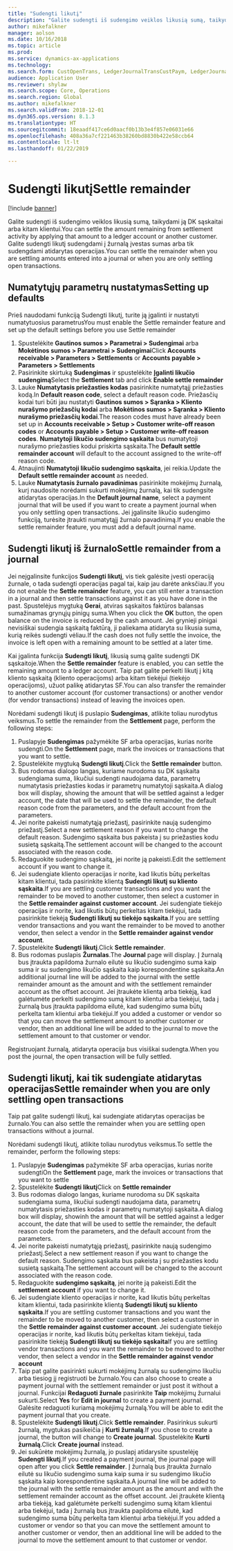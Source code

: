 ```yaml
---
title: "Sudengti likutį"
description: "Galite sudengti iš sudengimo veiklos likusią sumą, taikydami ją DK sąskaitai."
author: mikefalkner
manager: aolson
ms.date: 10/16/2018
ms.topic: article
ms.prod: 
ms.service: dynamics-ax-applications
ms.technology: 
ms.search.form: CustOpenTrans, LedgerJournalTransCustPaym, LedgerJournalTransVendPaym, VendOpenTrans
audience: Application User
ms.reviewer: shylaw
ms.search.scope: Core, Operations
ms.search.region: Global
ms.author: mikefalkner
ms.search.validFrom: 2018-12-01
ms.dyn365.ops.version: 8.1.3
ms.translationtype: HT
ms.sourcegitcommit: 18eaadf417ce6d0aacf0b13b3e4f857e06031e66
ms.openlocfilehash: 408a36a7cf221463b38260bd8830b422e58ccb64
ms.contentlocale: lt-lt
ms.lasthandoff: 01/22/2019

---
```


# <a name="settle-remainder"></a><span data-ttu-id="b2cc8-103">Sudengti likutį</span><span class="sxs-lookup"><span data-stu-id="b2cc8-103">Settle remainder</span></span>

[!include [banner](../includes/banner.md)]

<span data-ttu-id="b2cc8-104">Galite sudengti iš sudengimo veiklos likusią sumą, taikydami ją DK sąskaitai arba kitam klientui.</span><span class="sxs-lookup"><span data-stu-id="b2cc8-104">You can settle the amount remaining from settlement activity by applying that amount to a ledger account or another customer.</span></span> <span data-ttu-id="b2cc8-105">Galite sudengti likutį sudengdami į žurnalą įvestas sumas arba tik sudengdami atidarytas operacijas.</span><span class="sxs-lookup"><span data-stu-id="b2cc8-105">You can settle the remainder when you are settling amounts entered into a journal or when you are only settling open transactions.</span></span>

## <a name="setting-up-defaults"></a><span data-ttu-id="b2cc8-106">Numatytųjų parametrų nustatymas</span><span class="sxs-lookup"><span data-stu-id="b2cc8-106">Setting up defaults</span></span> 
<span data-ttu-id="b2cc8-107">Prieš naudodami funkciją Sudengti likutį, turite ją įgalinti ir nustatyti numatytuosius parametrus</span><span class="sxs-lookup"><span data-stu-id="b2cc8-107">You must enable the Settle remainder feature and set up the default settings before you use Settle remainder</span></span>

1)  <span data-ttu-id="b2cc8-108">Spustelėkite **Gautinos sumos > Parametrai > Sudengimai** arba **Mokėtinos sumos > Parametrai > Sudengimai**</span><span class="sxs-lookup"><span data-stu-id="b2cc8-108">Click **Accounts receivable > Parameters > Settlements** or **Accounts payable > Parameters > Settlements**</span></span>
2)  <span data-ttu-id="b2cc8-109">Pasirinkite skirtuką **Sudengimas** ir spustelėkite **Įgalinti likučio sudengimą**</span><span class="sxs-lookup"><span data-stu-id="b2cc8-109">Select the **Settlement** tab and click **Enable settle remainder**</span></span>
3)  <span data-ttu-id="b2cc8-110">Lauke **Numatytasis priežasties kodas** pasirinkite numatytąjį priežasties kodą.</span><span class="sxs-lookup"><span data-stu-id="b2cc8-110">In **Default reason code**, select a default reason code.</span></span> <span data-ttu-id="b2cc8-111">Priežasčių kodai turi būti jau nustatyti **Gautinos sumos >  Sąranka > Kliento nurašymo priežasčių kodai** arba **Mokėtinos sumos > Sąranka > Kliento nurašymo priežasčių kodai**.</span><span class="sxs-lookup"><span data-stu-id="b2cc8-111">The reason codes must have already been set up in **Accounts receivable > Setup > Customer write-off reason codes** or **Accounts payable > Setup > Customer write-off reason codes**.</span></span> <span data-ttu-id="b2cc8-112">**Numatytoji likučio sudengimo sąskaita** bus numatytoji nurašymo priežasties kodui priskirta sąskaita.</span><span class="sxs-lookup"><span data-stu-id="b2cc8-112">The **Default settle remainder account** will default to the account assigned to the write-off reason code.</span></span>
3)  <span data-ttu-id="b2cc8-113">Atnaujinti **Numatytoji likučio sudengimo sąskaita**, jei reikia.</span><span class="sxs-lookup"><span data-stu-id="b2cc8-113">Update the **Default settle remainder account** as needed.</span></span>
4)  <span data-ttu-id="b2cc8-114">Lauke **Numatytasis žurnalo pavadinimas** pasirinkite mokėjimų žurnalą, kurį naudosite norėdami sukurti mokėjimų žurnalą, kai tik sudengsite atidarytas operacijas.</span><span class="sxs-lookup"><span data-stu-id="b2cc8-114">In the **Default journal name**, select a payment journal that will be used if you want to create a payment journal when you only settling open transactions.</span></span> <span data-ttu-id="b2cc8-115">Jei įgalinsite likučio sudengimo funkciją, turėsite įtraukti numatytąjį žurnalo pavadinimą.</span><span class="sxs-lookup"><span data-stu-id="b2cc8-115">If you enable the settle remainder feature, you must add a default journal name.</span></span>

## <a name="settle-remainder-from-a-journal"></a><span data-ttu-id="b2cc8-116">Sudengti likutį iš žurnalo</span><span class="sxs-lookup"><span data-stu-id="b2cc8-116">Settle remainder from a journal</span></span>
<span data-ttu-id="b2cc8-117">Jei neįgalinsite funkcijos **Sudengti likutį**, vis tiek galėsite įvesti operaciją žurnale, o tada sudengti operacijas pagal tai, kaip jau darėte anksčiau.</span><span class="sxs-lookup"><span data-stu-id="b2cc8-117">If you do not enable the **Settle remainder** feature, you can still enter a transaction in a journal and then settle transactions against it as you have done in the past.</span></span> <span data-ttu-id="b2cc8-118">Spustelėjus mygtuką **Gerai**, atviras sąskaitos faktūros balansas sumažinamas grynųjų pinigų suma.</span><span class="sxs-lookup"><span data-stu-id="b2cc8-118">When you click the **OK** button, the open balance on the invoice is reduced by the cash amount.</span></span> <span data-ttu-id="b2cc8-119">Jei grynieji pinigai nevisiškai sudengia sąskaitą faktūrą, ji paliekama atidaryta su likusia suma, kurią reikės sudengti vėliau.</span><span class="sxs-lookup"><span data-stu-id="b2cc8-119">If the cash does not fully settle the invoice, the invoice is left open with a remaining amount to be settled at a later time.</span></span>

<span data-ttu-id="b2cc8-120">Kai įgalinta funkcija **Sudengti likutį**, likusią sumą galite sudengti DK sąskaitoje.</span><span class="sxs-lookup"><span data-stu-id="b2cc8-120">When the **Settle remainder** feature is enabled, you can settle the remaining amount to a ledger account.</span></span> <span data-ttu-id="b2cc8-121">Taip pat galite perkelti likutį į kitą kliento sąskaitą (kliento operacijoms) arba kitam tiekėjui (tiekėjo operacijoms), užuot palikę atidarytas SF.</span><span class="sxs-lookup"><span data-stu-id="b2cc8-121">You can also transfer the remainder to another customer account (for customer transactions) or another vendor (for vendor transactions) instead of leaving the invoices open.</span></span> 

<span data-ttu-id="b2cc8-122">Norėdami sudengti likutį iš puslapio **Sudengimas**, atlikite toliau nurodytus veiksmus.</span><span class="sxs-lookup"><span data-stu-id="b2cc8-122">To settle the remainder from the **Settlement** page, perform the following steps:</span></span>

1)  <span data-ttu-id="b2cc8-123">Puslapyje **Sudengimas** pažymėkite SF arba operacijas, kurias norite sudengti.</span><span class="sxs-lookup"><span data-stu-id="b2cc8-123">On the **Settlement** page, mark the invoices or transactions that you want to settle.</span></span>
2)  <span data-ttu-id="b2cc8-124">Spustelėkite mygtuką **Sudengti likutį**.</span><span class="sxs-lookup"><span data-stu-id="b2cc8-124">Click the **Settle remainder** button.</span></span>
3)  <span data-ttu-id="b2cc8-125">Bus rodomas dialogo langas, kuriame nurodoma su DK sąskaita sudengiama suma, likučiui sudengti naudojama data, parametrų numatytasis priežasties kodas ir parametrų numatytoji sąskaita.</span><span class="sxs-lookup"><span data-stu-id="b2cc8-125">A dialog box will display, showing the amount that will be settled against a ledger account, the date that will be used to settle the remainder, the default reason code from the parameters, and the default account from the parameters.</span></span> 
4)  <span data-ttu-id="b2cc8-126">Jei norite pakeisti numatytąją priežastį, pasirinkite naują sudengimo priežastį.</span><span class="sxs-lookup"><span data-stu-id="b2cc8-126">Select a new settlement reason if you want to change the default reason.</span></span> <span data-ttu-id="b2cc8-127">Sudengimo sąskaita bus pakeista į su priežasties kodu susietą sąskaitą.</span><span class="sxs-lookup"><span data-stu-id="b2cc8-127">The settlement account will be changed to the account associated with the reason code.</span></span>
5)  <span data-ttu-id="b2cc8-128">Redaguokite sudengimo sąskaitą, jei norite ją pakeisti.</span><span class="sxs-lookup"><span data-stu-id="b2cc8-128">Edit the settlement account if you want to change it.</span></span>
6)  <span data-ttu-id="b2cc8-129">Jei sudengiate kliento operacijas ir norite, kad likutis būtų perkeltas kitam klientui, tada pasirinkite klientą **Sudengti likutį su kliento sąskaita**.</span><span class="sxs-lookup"><span data-stu-id="b2cc8-129">If you are settling customer transactions and you want the remainder to be moved to another customer, then select a customer in the **Settle remainder against customer account**.</span></span> <span data-ttu-id="b2cc8-130">Jei sudengiate tiekėjo operacijas ir norite, kad likutis būtų perkeltas kitam tiekėjui, tada pasirinkite tiekėją **Sudengti likutį su tiekėjo sąskaita**.</span><span class="sxs-lookup"><span data-stu-id="b2cc8-130">If you are settling vendor transactions and you want the remainder to be moved to another vendor, then select a vendor in the **Settle remainder against vendor account**.</span></span>
6)  <span data-ttu-id="b2cc8-131">Spustelėkite **Sudengti likutį**.</span><span class="sxs-lookup"><span data-stu-id="b2cc8-131">Click **Settle remainder**.</span></span>
7)  <span data-ttu-id="b2cc8-132">Bus rodomas puslapis **Žurnalas**.</span><span class="sxs-lookup"><span data-stu-id="b2cc8-132">The **Journal** page will display.</span></span> <span data-ttu-id="b2cc8-133">Į žurnalą bus įtraukta papildoma žurnalo eilutė su likučio sudengimo suma kaip suma ir su sudengimo likučio sąskaita kaip korespondentine sąskaita.</span><span class="sxs-lookup"><span data-stu-id="b2cc8-133">An additional journal line will be added to the journal with the settle remainder amount as the amount and with the settlement remainder account as the offset account.</span></span> <span data-ttu-id="b2cc8-134">Jei įtraukėte klientą arba tiekėją, kad galėtumėte perkelti sudengimo sumą kitam klientui arba tiekėjui, tada į žurnalą bus įtraukta papildoma eilutė, kad sudengimo suma būtų perkelta tam klientui arba tiekėjui.</span><span class="sxs-lookup"><span data-stu-id="b2cc8-134">If you added a customer or vendor so that you can move the settlement amount to another customer or vendor, then an additional line will be added to the journal to move the settlement amount to that customer or vendor.</span></span>

<span data-ttu-id="b2cc8-135">Registruojant žurnalą, atidaryta operacija bus visiškai sudengta.</span><span class="sxs-lookup"><span data-stu-id="b2cc8-135">When you post the journal, the open transaction will be fully settled.</span></span> 

## <a name="settle-remainder-when-you-are-only-settling-open-transactions"></a><span data-ttu-id="b2cc8-136">Sudengti likutį, kai tik sudengiate atidarytas operacijas</span><span class="sxs-lookup"><span data-stu-id="b2cc8-136">Settle remainder when you are only settling open transactions</span></span>
<span data-ttu-id="b2cc8-137">Taip pat galite sudengti likutį, kai sudengiate atidarytas operacijas be žurnalo.</span><span class="sxs-lookup"><span data-stu-id="b2cc8-137">You can also settle the remainder when you are settling open transactions without a journal.</span></span>

<span data-ttu-id="b2cc8-138">Norėdami sudengti likutį, atlikite toliau nurodytus veiksmus.</span><span class="sxs-lookup"><span data-stu-id="b2cc8-138">To settle the remainder, perform the following steps:</span></span>

1)  <span data-ttu-id="b2cc8-139">Puslapyje **Sudengimas** pažymėkite SF arba operacijas, kurias norite sudengti</span><span class="sxs-lookup"><span data-stu-id="b2cc8-139">On the **Settlement** page, mark the invoices or transactions that you want to settle</span></span>
2)  <span data-ttu-id="b2cc8-140">Spustelėkite **Sudengti likutį**</span><span class="sxs-lookup"><span data-stu-id="b2cc8-140">Click on **Settle remainder**</span></span>
3)  <span data-ttu-id="b2cc8-141">Bus rodomas dialogo langas, kuriame nurodoma su DK sąskaita sudengiama suma, likučiui sudengti naudojama data, parametrų numatytasis priežasties kodas ir parametrų numatytoji sąskaita.</span><span class="sxs-lookup"><span data-stu-id="b2cc8-141">A dialog box will display, showinh the amount that will be settled against a ledger account, the date that will be used to settle the remainder, the default reason code from the parameters, and the default account from the parameters.</span></span> 
4)  <span data-ttu-id="b2cc8-142">Jei norite pakeisti numatytąją priežastį, pasirinkite naują sudengimo priežastį.</span><span class="sxs-lookup"><span data-stu-id="b2cc8-142">Select a new settlement reason if you want to change the default reason.</span></span> <span data-ttu-id="b2cc8-143">Sudengimo sąskaita bus pakeista į su priežasties kodu susietą sąskaitą.</span><span class="sxs-lookup"><span data-stu-id="b2cc8-143">The settlement account will be changed to the account associated with the reason code.</span></span>
5)  <span data-ttu-id="b2cc8-144">Redaguokite **sudengimo sąskaitą**, jei norite ją pakeisti.</span><span class="sxs-lookup"><span data-stu-id="b2cc8-144">Edit the **settlement account** if you want to change it.</span></span>
6)  <span data-ttu-id="b2cc8-145">Jei sudengiate kliento operacijas ir norite, kad likutis būtų perkeltas kitam klientui, tada pasirinkite klientą **Sudengti likutį su kliento sąskaita**.</span><span class="sxs-lookup"><span data-stu-id="b2cc8-145">If you are settling customer transactions and you want the remainder to be moved to another customer, then select a customer in the **Settle remainder against customer account**.</span></span> <span data-ttu-id="b2cc8-146">Jei sudengiate tiekėjo operacijas ir norite, kad likutis būtų perkeltas kitam tiekėjui, tada pasirinkite tiekėją **Sudengti likutį su tiekėjo sąskaita**</span><span class="sxs-lookup"><span data-stu-id="b2cc8-146">If you are settling vendor transactions and you want the remainder to be moved to another vendor, then select a vendor in the **Settle remainder against vendor account**</span></span>
7)  <span data-ttu-id="b2cc8-147">Taip pat galite pasirinkti sukurti mokėjimų žurnalą su sudengimo likučiu arba tiesiog jį registruoti be žurnalo.</span><span class="sxs-lookup"><span data-stu-id="b2cc8-147">You can also choose to create a payment journal with the settlement remainder or just post it without a journal.</span></span> <span data-ttu-id="b2cc8-148">Funkcijai **Redaguoti žurnale** pasirinkite **Taip** mokėjimų žurnalui sukurti.</span><span class="sxs-lookup"><span data-stu-id="b2cc8-148">Select **Yes** for **Edit in journal** to create a payment journal.</span></span> <span data-ttu-id="b2cc8-149">Galėsite redaguoti kuriamą mokėjimų žurnalą.</span><span class="sxs-lookup"><span data-stu-id="b2cc8-149">You will be able to edit the payment journal that you create.</span></span>
8)  <span data-ttu-id="b2cc8-150">Spustelėkite **Sudengti likutį**.</span><span class="sxs-lookup"><span data-stu-id="b2cc8-150">Click **Settle remainder**.</span></span> <span data-ttu-id="b2cc8-151">Pasirinkus sukurti žurnalą, mygtukas pasikeičia į **Kurti žurnalą**.</span><span class="sxs-lookup"><span data-stu-id="b2cc8-151">If you chose to create a journal, the button will change to **Create journal**.</span></span> <span data-ttu-id="b2cc8-152">Spustelėkite **Kurti žurnalą**.</span><span class="sxs-lookup"><span data-stu-id="b2cc8-152">Click **Create journal** instead.</span></span>
9)  <span data-ttu-id="b2cc8-153">Jei sukūrėte mokėjimų žurnalą, jo puslapį atidarysite spustelėję **Sudengti likutį**.</span><span class="sxs-lookup"><span data-stu-id="b2cc8-153">If you created a payment journal, the journal page will open after you click **Settle remainder**.</span></span> <span data-ttu-id="b2cc8-154">Į žurnalą bus įtraukta žurnalo eilutė su likučio sudengimo suma kaip suma ir su sudengimo likučio sąskaita kaip korespondentine sąskaita.</span><span class="sxs-lookup"><span data-stu-id="b2cc8-154">A journal line will be added to the journal with the settle remainder amount as the amount and with the settlement remainder account as the offset account.</span></span> <span data-ttu-id="b2cc8-155">Jei įtraukėte klientą arba tiekėją, kad galėtumėte perkelti sudengimo sumą kitam klientui arba tiekėjui, tada į žurnalą bus įtraukta papildoma eilutė, kad sudengimo suma būtų perkelta tam klientui arba tiekėjui.</span><span class="sxs-lookup"><span data-stu-id="b2cc8-155">If you added a customer or vendor so that you can move the settlement amount to another customer or vendor, then an additional line will be added to the journal to move the settlement amount to that customer or vendor.</span></span>

